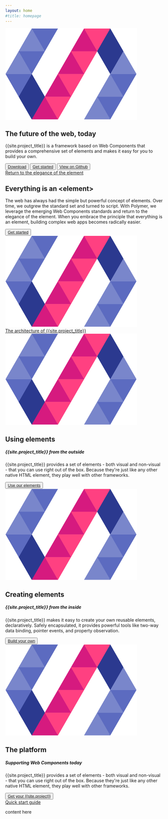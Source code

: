 ```yaml
---
layout: home
#title: homepage
---
```


<!-- <paper-appbar main-bg>
  <span flex><img src="/images/logos/polymer-logo-32.png"> polymer</span>
  <button is="paper-button">Start</button>
  <button is="paper-button">Reference</button>
  <button is="paper-button">Community</button>
  <button is="paper-button">Support</button>
  <button is="paper-button">News</button>
  <button is="paper-button"><polymer-ui-icon icon="search"></polymer-ui-icon></button>
</paper-appbar> -->

<section id="future" class="main-bg">
  <div class="panel left">
    <img src="/images/logos/polymer-logo-300.png">
    <summary>
      <h1>The future of the web, today</h1>
      <p>{{site.project_title}} is a framework based on Web Components that provides a comprehensive
        set of elements and makes it easy for you to build your own.</p>
      <polymer-ui-toolbar>
        <button class="paper-button"><polymer-ui-icon icon="down"></polymer-ui-icon><a href="/getting-the-code.html">Download</a></button>
        <button class="paper-button"><polymer-ui-icon icon="right"></polymer-ui-icon><a href="/getting-started.html">Get started</a></button>
        <button class="paper-button" borderless><a href="https://github.com/polymer/polymer">View on Github</a></button>
      </polymer-ui-toolbar>
    </summary>
  </div>
</section>
<section id="everything-element" class="main-purple">
  <nav class="bar" flexbox>
    <a href="#" flex>Return to the elegance of the element</a>
  </nav>
  <div class="panel right">
    <summary>
      <h1>Everything is an &lt;element&gt;</h1>
      <p>The web has always had the simple but powerful concept of elements. Over time, we
      outgrew the standard set and turned to script. With Polymer, we leverage the emerging
      Web Components standards and return to the elegance of the element. When you embrace
      the principle that everything is an element, building complex web apps becomes radically
      easier.</p>
      <button class="paper-button" borderless><polymer-ui-icon icon="right"></polymer-ui-icon><a href="/getting-started.html">Get started</a></button>
    </summary>
    <img src="/images/logos/polymer-logo-300.png">
  </div>
</section>
<section id="architecture">
  <nav class="bar" flexbox>
    <a href="#">The architecture of {{site.project_title}}</a>
  </nav>
  <div class="panel">
    <summary>
      <div class="box">
        <img src="/images/logos/polymer-logo-300.png">
      </div>
      <h2 class="elements-using">Using elements</h2>
      <h5>{{site.project_title}} from the outside</h5>
      <p>{{site.project_title}} provides a set of elements - both visual and non-visual - that you
        can use right out of the box. Because they're just like any other native HTML element,
        they play well with other frameworks.</p>
      <button class="paper-button" borderless><polymer-ui-icon icon="right"></polymer-ui-icon><a href="/docs/elements/">Use our elements</a></button>
    </summary>
    <summary>
      <div class="box">
        <img src="/images/logos/polymer-logo-300.png">
      </div>
      <h2 class="elements-creating">Creating elements</h2>
      <h5>{{site.project_title}} from the inside</h5>
      <p>{{site.project_title}} makes it easy to create your own reusable elements, declaratively. Safely
        encapsulated, it provides powerful tools like two-way data binding, pointer events, and property observation.</p>
      <button class="paper-button" borderless><polymer-ui-icon icon="right"></polymer-ui-icon><a href="/docs/elements/">Build your own</a></button>
    </summary>
    <summary>
      <div class="box">
        <img src="/images/logos/polymer-logo-300.png">
      </div>
      <h2 class="platform">The platform</h2>
      <h5>Supporting Web Components today</h5>
      <p>{{site.project_title}} provides a set of elements - both visual and non-visual - that you
        can use right out of the box. Because they're just like any other native HTML element,
        they play well with other frameworks.</p>
      <button class="paper-button" borderless><polymer-ui-icon icon="right"></polymer-ui-icon><a href="/docs/elements/">Get your {{site.project}}</a></button>
    </summary>
  </div>
</section>
<section>
  <nav class="bar" flexbox>
    <a href="#">Quick start guide</a>
  </nav>
  <div class="panel">
    <summary>
      <p>content here</p>
    </summary>
  </div>
</section>
